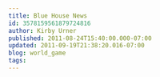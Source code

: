 ```yaml
---
title: Blue House News
id: 3578159561879724816
author: Kirby Urner
published: 2011-08-24T15:40:00.000-07:00
updated: 2011-09-19T21:38:20.016-07:00
blog: world_game
tags: 
---
```



